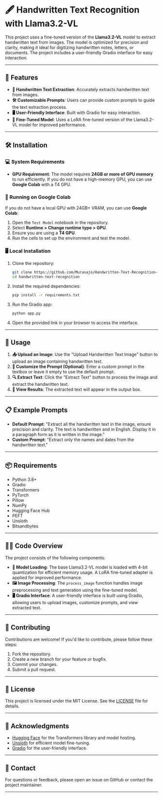 # 🖋️ Handwritten Text Recognition with Llama3.2-VL

This project uses a fine-tuned version of the **Llama3.2-VL** model to extract handwritten text from images. The model is optimized for precision and clarity, making it ideal for digitizing handwritten notes, letters, or documents. The project includes a user-friendly Gradio interface for easy interaction.

---

## 🚀 Features

- **📄 Handwritten Text Extraction**: Accurately extracts handwritten text from images.
- **🛠️ Customizable Prompts**: Users can provide custom prompts to guide the text extraction process.
- **🖥️ User-Friendly Interface**: Built with Gradio for easy interaction.
- **🧠 Fine-Tuned Model**: Uses a LoRA fine-tuned version of the Llama3.2-VL model for improved performance.

---

## 🛠️ Installation

### 💻 System Requirements
- **GPU Requirement**: The model requires **24GB or more of GPU memory** to run efficiently. If you do not have a high-memory GPU, you can use **Google Colab** with a T4 GPU.

### 🚀 Running on Google Colab
If you do not have a local GPU with 24GB+ VRAM, you can use **Google Colab**:
1. Open the `Test Model` notebook in the repository.
2. Select **Runtime > Change runtime type > GPU**.
3. Ensure you are using a **T4 GPU**.
4. Run the cells to set up the environment and test the model.

### 🖥️ Local Installation

1. Clone the repository:
   ```bash
   git clone https://github.com/Murasajo/Handwritten-Text-Recognition-with-Llama3.2-VL.git
   cd handwritten-text-recognition
   ```

2. Install the required dependencies:
   ```bash
   pip install -r requirements.txt
   ```

3. Run the Gradio app:
   ```bash
   python app.py
   ```

4. Open the provided link in your browser to access the interface.

---

## 🎯 Usage

1. **📤 Upload an Image**: Use the "Upload Handwritten Text Image" button to upload an image containing handwritten text.
2. **📝 Customize the Prompt (Optional)**: Enter a custom prompt in the textbox or leave it empty to use the default prompt.
3. **🔍 Extract Text**: Click the "Extract Text" button to process the image and extract the handwritten text.
4. **📄 View Results**: The extracted text will appear in the output box.

---

## 📋 Example Prompts

- **Default Prompt**: "Extract all the handwritten text in the image, ensure precision and clarity. The text is handwritten and in English. Display it in a paragraph form as it is written in the image."
- **Custom Prompt**: "Extract only the names and dates from the handwritten text."

---

## 📦 Requirements

- Python 3.8+
- Gradio
- Transformers
- PyTorch
- Pillow
- NumPy
- Hugging Face Hub
- PEFT
- Unsloth
- Bitsandbytes

---

## 🧑‍💻 Code Overview

The project consists of the following components:

- **🧠 Model Loading**: The base Llama3.2-VL model is loaded with 4-bit quantization for efficient memory usage. A LoRA fine-tuned adapter is applied for improved performance.
- **🖼️ Image Processing**: The `process_image` function handles image preprocessing and text generation using the fine-tuned model.
- **🖥️ Gradio Interface**: A user-friendly interface is built using Gradio, allowing users to upload images, customize prompts, and view extracted text.

---

## 🤝 Contributing

Contributions are welcome! If you'd like to contribute, please follow these steps:

1. Fork the repository.
2. Create a new branch for your feature or bugfix.
3. Commit your changes.
4. Submit a pull request.

---

## 📜 License

This project is licensed under the MIT License. See the [LICENSE](LICENSE) file for details.

---

## 🙏 Acknowledgments

- [Hugging Face](https://huggingface.co/) for the Transformers library and model hosting.
- [Unsloth](https://github.com/unslothai/unsloth) for efficient model fine-tuning.
- [Gradio](https://gradio.app/) for the user-friendly interface.

---

## 📧 Contact

For questions or feedback, please open an issue on GitHub or contact the project maintainer.

---
